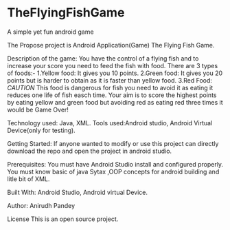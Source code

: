 # TheFlyingFishGame
A simple yet fun android game

The Propose project is Android Application(Game) The Flying Fish Game.

Description of the game: You have the control of a flying fish and to increase your score you need to feed the fish with food. There are 3 types of foods:-
1.Yellow food: It gives you 10 points.
2.Green food: It gives you 20 points but is harder to obtain as it is faster than yellow food.
3.Red Food: *CAUTION* This food is dangerous for fish you need to avoid it as eating it reduces one life of fish easch time.
Your aim is to score the highest points by eating yellow and green food but avoiding red as eating red three times it would be Game Over! 

Technology used: Java, XML. Tools used:Android studio, Android Virtual Device(only for testing).

Getting Started: If anyone wanted to modify or use this project can directly download the repo and open the project in android studio.

Prerequisites: You must have Android Studio install and configured properly. You must know basic of java Sytax ,OOP concepts for android 
building and litle bit of XML.

Built With: Android Studio, Android virtual Device.

Author: Anirudh Pandey

License This is an open source project.
